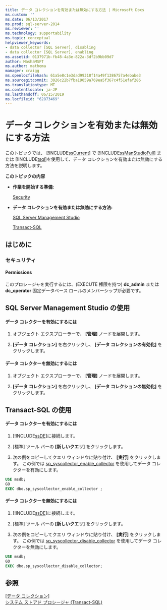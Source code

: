 ```yaml
---
title: データ コレクションを有効または無効にする方法 | Microsoft Docs
ms.custom: ''
ms.date: 06/13/2017
ms.prod: sql-server-2014
ms.reviewer: ''
ms.technology: supportability
ms.topic: conceptual
helpviewer_keywords:
- data collector [SQL Server], disabling
- data collector [SQL Server], enabling
ms.assetid: 0137971b-fb48-4a3e-822a-3df2b9bb09d7
author: MashaMSFT
ms.author: mathoma
manager: craigg
ms.openlocfilehash: 61a5e8c1e3dad99318f14a49f1386757a4ebabe3
ms.sourcegitcommit: 3026c22b7fba19059a769ea5f367c4f51efaf286
ms.translationtype: MT
ms.contentlocale: ja-JP
ms.lasthandoff: 06/15/2019
ms.locfileid: "62873469"
---
```

# <a name="enable-or-disable-data-collection"></a>データ コレクションを有効または無効にする方法
  このトピックでは、 [!INCLUDE[ssCurrent](../../includes/sscurrent-md.md)] で [!INCLUDE[ssManStudioFull](../../includes/ssmanstudiofull-md.md)] または [!INCLUDE[tsql](../../includes/tsql-md.md)]を使用して、データ コレクションを有効または無効にする方法を説明します。  
  
 **このトピックの内容**  
  
-   **作業を開始する準備:**  
  
     [Security](#Security)  
  
-   **データ コレクションを有効または無効にする方法:**  
  
     [SQL Server Management Studio](#SSMSProcedure)  
  
     [Transact-SQL](#TsqlProcedure)  
  
##  <a name="BeforeYouBegin"></a> はじめに  
  
###  <a name="Security"></a> セキュリティ  
  
####  <a name="Permissions"></a> Permissions  
 このプロシージャを実行するには、(EXECUTE 権限を持つ) **dc_admin** または **dc_operator** 固定データベース ロールのメンバーシップが必要です。  
  
##  <a name="SSMSProcedure"></a> SQL Server Management Studio の使用  
  
#### <a name="to-enable-the-data-collector"></a>データ コレクターを有効にするには  
  
1.  オブジェクト エクスプローラーで、 **[管理]** ノードを展開します。  
  
2.  **[データ コレクション]** を右クリックし、 **[データ コレクションの有効化]** をクリックします。  
  
#### <a name="to-disable-the-data-collector"></a>データ コレクターを無効にするには  
  
1.  オブジェクト エクスプローラーで、 **[管理]** ノードを展開します。  
  
2.  **[データ コレクション]** を右クリックし、 **[データ コレクションの無効化]** をクリックします。  
  
##  <a name="TsqlProcedure"></a> Transact-SQL の使用  
  
#### <a name="to-enable-the-data-collector"></a>データ コレクターを有効にするには  
  
1.  [!INCLUDE[ssDE](../../includes/ssde-md.md)]に接続します。  
  
2.  [標準] ツール バーの **[新しいクエリ]** をクリックします。  
  
3.  次の例をコピーしてクエリ ウィンドウに貼り付け、 **[実行]** をクリックします。 この例では [sp_syscollector_enable_collector](/sql/relational-databases/system-stored-procedures/sp-syscollector-enable-collector-transact-sql) を使用してデータ コレクターを有効にします。  
  
```sql  
USE msdb;  
GO  
EXEC dbo.sp_syscollector_enable_collector ;  
```  
  
#### <a name="to-disable-the-data-collector"></a>データ コレクターを無効にするには  
  
1.  [!INCLUDE[ssDE](../../includes/ssde-md.md)]に接続します。  
  
2.  [標準] ツール バーの **[新しいクエリ]** をクリックします。  
  
3.  次の例をコピーしてクエリ ウィンドウに貼り付け、 **[実行]** をクリックします。 この例では [sp_syscollector_disable_collector](/sql/relational-databases/system-stored-procedures/sp-syscollector-disable-collector-transact-sql) を使用してデータ コレクターを無効にします。  
  
```sql  
USE msdb;  
GO  
EXEC dbo.sp_syscollector_disable_collector;  
```  
  
## <a name="see-also"></a>参照  
 [[データ コレクション]](data-collection.md)   
 [システム ストアド プロシージャ &#40;Transact-SQL&#41;](/sql/relational-databases/system-stored-procedures/system-stored-procedures-transact-sql)  
  
  
